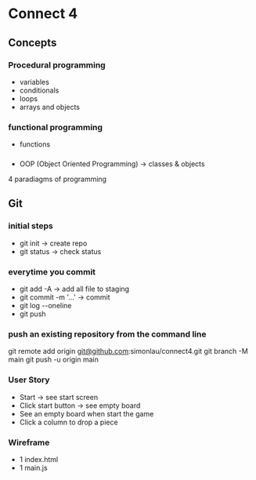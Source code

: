 # Connect 4

## Concepts

### Procedural programming

- variables
- conditionals
- loops
- arrays and objects

### functional programming

- functions

###

- OOP (Object Oriented Programming) -> classes & objects

4 paradiagms of programming

## Git

### initial steps

- git init -> create repo
- git status -> check status

### everytime you commit

- git add -A -> add all file to staging
- git commit -m '...' -> commit
- git log --oneline
- git push

### push an existing repository from the command line

git remote add origin git@github.com:simonlau/connect4.git
git branch -M main
git push -u origin main

### User Story

- Start -> see start screen
- Click start button -> see empty board
- See an empty board when start the game
- Click a column to drop a piece

### Wireframe

- 1 index.html
- 1 main.js
